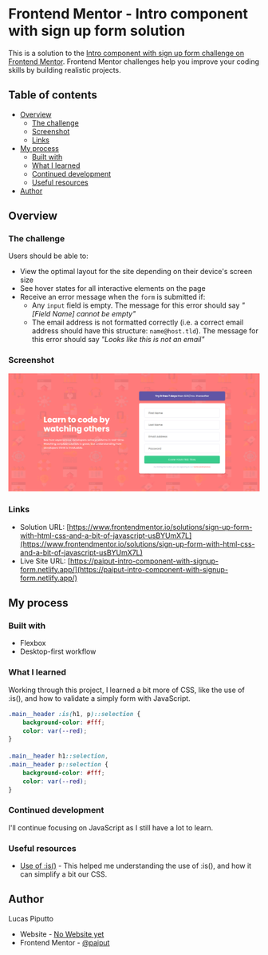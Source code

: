 # Frontend Mentor - Intro component with sign up form solution

This is a solution to the [Intro component with sign up form challenge on Frontend Mentor](https://www.frontendmentor.io/challenges/intro-component-with-signup-form-5cf91bd49edda32581d28fd1). Frontend Mentor challenges help you improve your coding skills by building realistic projects. 

## Table of contents

- [Overview](#overview)
  - [The challenge](#the-challenge)
  - [Screenshot](#screenshot)
  - [Links](#links)
- [My process](#my-process)
  - [Built with](#built-with)
  - [What I learned](#what-i-learned)
  - [Continued development](#continued-development)
  - [Useful resources](#useful-resources)
- [Author](#author)


## Overview

### The challenge

Users should be able to:

- View the optimal layout for the site depending on their device's screen size
- See hover states for all interactive elements on the page
- Receive an error message when the `form` is submitted if:
  - Any `input` field is empty. The message for this error should say *"[Field Name] cannot be empty"*
  - The email address is not formatted correctly (i.e. a correct email address should have this structure: `name@host.tld`). The message for this error should say *"Looks like this is not an email"*

### Screenshot

![](./assets/design/screenshot.png)

### Links

- Solution URL: [https://www.frontendmentor.io/solutions/sign-up-form-with-html-css-and-a-bit-of-javascript-usBYUmX7L](https://www.frontendmentor.io/solutions/sign-up-form-with-html-css-and-a-bit-of-javascript-usBYUmX7L)
- Live Site URL: [https://paiput-intro-component-with-signup-form.netlify.app/](https://paiput-intro-component-with-signup-form.netlify.app/)

## My process

### Built with

- Flexbox
- Desktop-first workflow

### What I learned

Working through this project, I learned a bit more of CSS, like the use of :is(), and how to validate a simply form with JavaScript.

```css
.main__header :is(h1, p)::selection {
    background-color: #fff;
    color: var(--red);
}

.main__header h1::selection,
.main__header p::selection {
    background-color: #fff;
    color: var(--red);
}
```

### Continued development

I'll continue focusing on JavaScript as I still have a lot to learn.

### Useful resources

- [Use of :is()](https://www.youtube.com/watch?v=McC4QkCvbaY) - This helped me understanding the use of :is(), and how it can simplify a bit our CSS.

## Author

Lucas Piputto

- Website - [No Website yet](#)
- Frontend Mentor - [@paiput](https://www.frontendmentor.io/profile/paiput)
